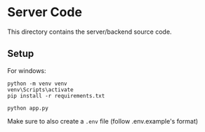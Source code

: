 # Server Code

This directory contains the server/backend source code. 

## Setup

For windows:
```
python -m venv venv
venv\Scripts\activate
pip install -r requirements.txt

python app.py
```

Make sure to also create a `.env` file (follow .env.example's format)
